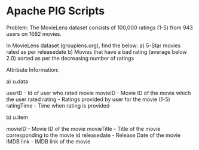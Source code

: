# Apache PIG Scripts

Problem:
The MovieLens dataset consists of 100,000 ratings (1-5) from 943 users on 1682 movies. 

In MovieLens dataset (grouplens.org), find the below:
a) 5-Star movies rated as per releasedate
b) Movies that have a bad rating (average below 2.0) sorted as per the decreasing number of ratings

Attribute Information:

a) u.data

userID  - Id of user who rated movie
movieID - Movie ID of the movie which the user rated
rating -  Ratings provided by user for the movie (1-5)
ratingTime - Time when rating is provided 

b) u.item

movieID - Movie ID of the movie
movieTitle - Title of the movie corresponding to the movie id
releasedate - Release Date of the movie
IMDB link - IMDB link of the movie
 
